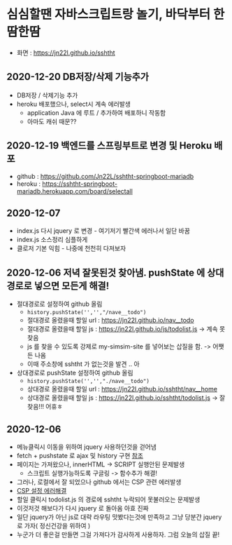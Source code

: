 # 심심할땐 자바스크립트랑 놀기, 바닥부터 한땀한땀

- 화면 : <https://jn22l.github.io/sshtht>

## 2020-12-20 DB저장/삭제 기능추가
- DB저장 / 삭제기능 추가
- heroku 배포했으나, select시 계속 에러발생
  - application Java 에 루트 / 추가하여 배포하니 작동함
  - 아마도 캐쉬 때문??

## 2020-12-19 백엔드를 스프링부트로 변경 및 Heroku 배포

- github : <https://github.com/Jn22L/sshtht-springboot-mariadb>
- heroku : <https://sshtht-springboot-mariadb.herokuapp.com/board/selectall>

## 2020-12-07

- index.js 다시 jquery 로 변경 - 여기저기 빨간색 에러나서 일단 바꿈
- index.js 소스정리 심플하게
- 클로저 기본 익힘 - 나중에 천천히 다져보자

## 2020-12-06 저녁 잘못된것 찾아냄. pushState 에 상대경로로 넣으면 모든게 해결!

- 절대경로로 설정하여 github 올림
  - `history.pushState('','',"/nave__todo")`
  - 절대경로 올렸을때 할일 url : https://jn22l.github.io/nav__todo
  - 절대경로 올렸을때 할일 js : https://jn22l.github.io/js/todolist.js -> 계속 못찾음
  - js 를 찾을 수 있도록 강제로 my-simsim-site 를 넣어보는 삽질을 함. -> 어쨋든 나옴
  - 이때 주소창에 sshtht 가 없는것을 발견 .. 아
- 상대경로로 pushState 설정하여 github 올림
  - `history.pushState('','',"./nave__todo")`
  - 상대경로 올렸을때 할일 url : https://jn22l.github.io/sshtht/nav__home
  - 상대경로 올렸을때 할일 js : https://jn22l.github.io/sshtht/todolist.js -> 잘찾음!!! 어휴ㅎ

## 2020-12-06

- 메뉴클릭시 이동을 위하여 jquery 사용하던것을 걷어냄
- fetch + pushstate 로 ajax 및 history 구현 [참조](https://poiemaweb.com/js-spa)
- 페이지는 가져왔으나, innerHTML -> SCRIPT 실행안된 문제발생
  - 스크립트 실행가능하도록 구글링 -> 함수추가 해결!
- 그러나, 로컬에서 잘 되었으나 github 에서는 CSP 관련 에러발생
- [CSP 설정 에러해결](https://developers.google.com/web/fundamentals/security/csp?hl=ko)
- 할일 클릭시 todolist.js 의 경로에 sshtht 누락되어 못불러오는 문제발생
- 이것저것 해보다가 다시 jquery 로 돌아옴 아효 진짜
- 일단 jquery가 아닌 js로 대략 라우팅 맛봤다는것에 만족하고 그냥 당분간 jquery 로 가자( 정신건강을 위하여 )
- 누군가 더 좋은걸 만들면 그걸 가져다가 감사하게 사용하자. 그럼 오늘의 삽질 끝!

